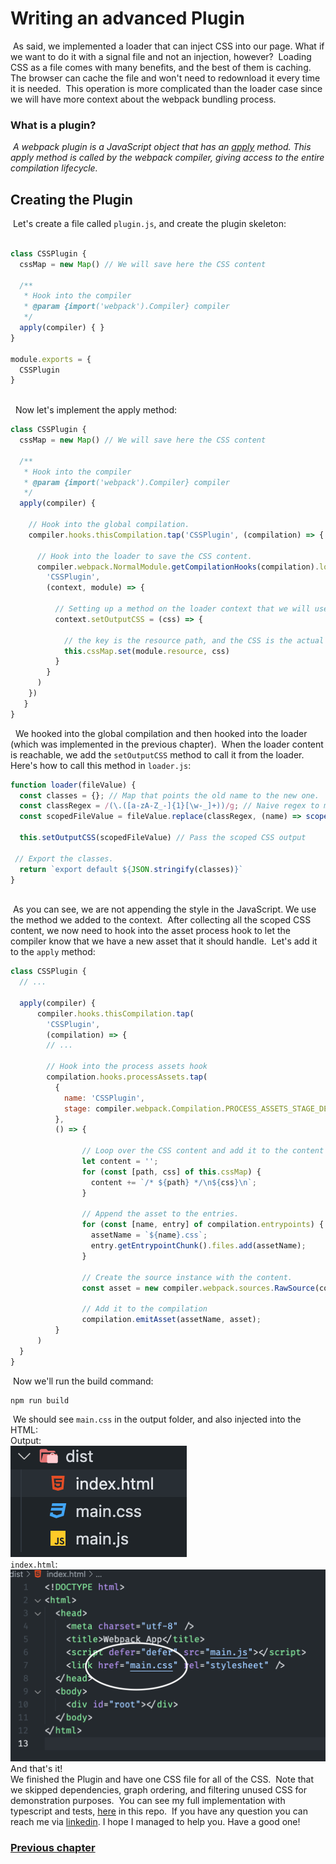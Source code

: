
# Writing an advanced Plugin
​
As said, we implemented a loader that can inject CSS into our page. What if we want to do it with a signal file and not an injection, however?
​
Loading CSS as a file comes with many benefits, and the best of them is caching. The browser can cache the file and won't need to redownload it every time it is needed.
​
This operation is more complicated than the loader case since we will have more context about the webpack bundling process.
​
### What is a plugin?
​
*A webpack plugin is a JavaScript object that has an [apply](https://developer.mozilla.org/en-US/docs/Web/JavaScript/Reference/Global_Objects/Function/apply) method. This apply method is called by the webpack compiler, giving access to the entire compilation lifecycle.*
​
​
## Creating the Plugin
​
Let's create a file called `plugin.js`, and create the plugin skeleton: 
​
```js
​
class CSSPlugin {
  cssMap = new Map() // We will save here the CSS content
​
  /**
   * Hook into the compiler
   * @param {import('webpack').Compiler} compiler 
   */
  apply(compiler) { }
}
​
module.exports = {
  CSSPlugin
}
​
```
​
​
Now let's implement the apply method: 
​
```js 
class CSSPlugin {
  cssMap = new Map() // We will save here the CSS content
​
  /**
   * Hook into the compiler
   * @param {import('webpack').Compiler} compiler 
   */
  apply(compiler) {
​
    // Hook into the global compilation.
    compiler.hooks.thisCompilation.tap('CSSPlugin', (compilation) => {
​
      // Hook into the loader to save the CSS content.
      compiler.webpack.NormalModule.getCompilationHooks(compilation).loader.tap(
        'CSSPlugin',
        (context, module) => {
​
          // Setting up a method on the loader context that we will use inside the loader.
          context.setOutputCSS = (css) => {
​
            // the key is the resource path, and the CSS is the actual content.
            this.cssMap.set(module.resource, css)
          }
        }
      )
    })
   }
}
```
​
​
We hooked into the global compilation and then hooked into the loader (which was implemented in the previous chapter).
​
When the loader content is reachable, we add the `setOutputCSS` method to call it from the loader.
​
Here's how to call this method in `loader.js`:
​
```js
function loader(fileValue) {
  const classes = {}; // Map that points the old name to the new one.
  const classRegex = /(\.([a-zA-Z_-]{1}[\w-_]+))/g; // Naive regex to match everything that start with dot.
  const scopedFileValue = fileValue.replace(classRegex, (name) => scope(name, this.resourcePath, classes)); // Replace the old class with the new one and add it to the classes object
​
  this.setOutputCSS(scopedFileValue) // Pass the scoped CSS output
​
 // Export the classes.
  return `export default ${JSON.stringify(classes)}`
}
​
```
​
As you can see, we are not appending the style in the JavaScript. We use the method we added to the context.
​
After collecting all the scoped CSS content, we now need to hook into the asset process hook to let the compiler know that we have a new asset that it should handle.
​
Let's add it to the `apply` method:
​
```js
class CSSPlugin {
  // ...
​
  apply(compiler) {
      compiler.hooks.thisCompilation.tap(
        'CSSPlugin', 
        (compilation) => {
        // ...
​
        // Hook into the process assets hook
        compilation.hooks.processAssets.tap(
          {
            name: 'CSSPlugin',
            stage: compiler.webpack.Compilation.PROCESS_ASSETS_STAGE_DERIVED
          },
          () => {
​
                // Loop over the CSS content and add it to the content variable
                let content = '';
                for (const [path, css] of this.cssMap) {
                  content += `/* ${path} */\n${css}\n`;
                }
​
                // Append the asset to the entries.
                for (const [name, entry] of compilation.entrypoints) {
                  assetName = `${name}.css`;
                  entry.getEntrypointChunk().files.add(assetName);
                }
​
                // Create the source instance with the content.
                const asset = new compiler.webpack.sources.RawSource(content, false);
​
                // Add it to the compilation
                compilation.emitAsset(assetName, asset);
          }
      )
  }
}
```
​
Now we'll run the build command:
​
```bash
npm run build
```
​
We should see `main.css` in the output folder, and also injected into the HTML:\
Output:\
![Output](./assets/css-plugin-output.png)\
`index.html`:\
![HTML File](./assets/css-plugin-html-file.png)\
And that's it!\
We finished the Plugin and have one CSS file for all of the CSS.
​
Note that we skipped dependencies, graph ordering, and filtering unused CSS for demonstration purposes.
​
You can see my full implementation with typescript and tests, [here](../README.md) in this repo.
​
If you have any question you can reach me via [linkedin](https://www.linkedin.com/in/tzach-bonfil-21b822187/). I hope I managed to help you. Have a good one!
​
### [Previous chapter](./css-loader.md)
